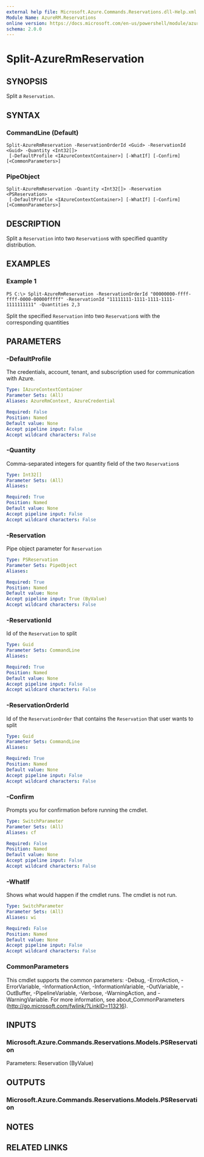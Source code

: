 ```yaml
---
external help file: Microsoft.Azure.Commands.Reservations.dll-Help.xml
Module Name: AzureRM.Reservations
online version: https://docs.microsoft.com/en-us/powershell/module/azurerm.reservations/split-azurermreservation
schema: 2.0.0
---
```


# Split-AzureRmReservation

## SYNOPSIS
Split a `Reservation`.

## SYNTAX

### CommandLine (Default)
```
Split-AzureRmReservation -ReservationOrderId <Guid> -ReservationId <Guid> -Quantity <Int32[]>
 [-DefaultProfile <IAzureContextContainer>] [-WhatIf] [-Confirm] [<CommonParameters>]
```

### PipeObject
```
Split-AzureRmReservation -Quantity <Int32[]> -Reservation <PSReservation>
 [-DefaultProfile <IAzureContextContainer>] [-WhatIf] [-Confirm] [<CommonParameters>]
```

## DESCRIPTION
Split a `Reservation` into two `Reservation`s with specified quantity distribution.

## EXAMPLES

### Example 1
```
PS C:\> Split-AzureRmReservation -ReservationOrderId "00000000-ffff-ffff-0000-00000fffff" -ReservationId "11111111-1111-1111-1111-1111111111" -Quantities 2,3
```

Split the specified `Reservation` into two `Reservation`s with the corresponding quantities

## PARAMETERS

### -DefaultProfile
The credentials, account, tenant, and subscription used for communication with Azure.

```yaml
Type: IAzureContextContainer
Parameter Sets: (All)
Aliases: AzureRmContext, AzureCredential

Required: False
Position: Named
Default value: None
Accept pipeline input: False
Accept wildcard characters: False
```

### -Quantity
Comma-separated integers for quantity field of the two `Reservation`s

```yaml
Type: Int32[]
Parameter Sets: (All)
Aliases:

Required: True
Position: Named
Default value: None
Accept pipeline input: False
Accept wildcard characters: False
```

### -Reservation
Pipe object parameter for `Reservation`

```yaml
Type: PSReservation
Parameter Sets: PipeObject
Aliases:

Required: True
Position: Named
Default value: None
Accept pipeline input: True (ByValue)
Accept wildcard characters: False
```

### -ReservationId
Id of the `Reservation` to split

```yaml
Type: Guid
Parameter Sets: CommandLine
Aliases:

Required: True
Position: Named
Default value: None
Accept pipeline input: False
Accept wildcard characters: False
```

### -ReservationOrderId
Id of the `ReservationOrder` that contains the `Reservation` that user wants to split

```yaml
Type: Guid
Parameter Sets: CommandLine
Aliases:

Required: True
Position: Named
Default value: None
Accept pipeline input: False
Accept wildcard characters: False
```

### -Confirm
Prompts you for confirmation before running the cmdlet.

```yaml
Type: SwitchParameter
Parameter Sets: (All)
Aliases: cf

Required: False
Position: Named
Default value: None
Accept pipeline input: False
Accept wildcard characters: False
```

### -WhatIf
Shows what would happen if the cmdlet runs. The cmdlet is not run.

```yaml
Type: SwitchParameter
Parameter Sets: (All)
Aliases: wi

Required: False
Position: Named
Default value: None
Accept pipeline input: False
Accept wildcard characters: False
```

### CommonParameters
This cmdlet supports the common parameters: -Debug, -ErrorAction, -ErrorVariable, -InformationAction, -InformationVariable, -OutVariable, -OutBuffer, -PipelineVariable, -Verbose, -WarningAction, and -WarningVariable. For more information, see about_CommonParameters (http://go.microsoft.com/fwlink/?LinkID=113216).

## INPUTS

### Microsoft.Azure.Commands.Reservations.Models.PSReservation
Parameters: Reservation (ByValue)

## OUTPUTS

### Microsoft.Azure.Commands.Reservations.Models.PSReservation

## NOTES

## RELATED LINKS
